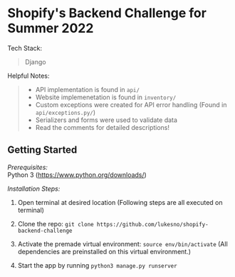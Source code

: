 # Shopify's Backend Challenge for Summer 2022

Tech Stack: 

> Django

Helpful Notes: 

> * API implementation is found in `api/`   
> * Website implemenetation is found in `inventory/`  
> * Custom exceptions were created for API error handling (Found in `api/exceptions.py/`)  
> * Serializers and forms were used to validate data  
> * Read the comments for detailed descriptions!

## Getting Started

_Prerequisites:_   
Python 3 (https://www.python.org/downloads/)

_Installation Steps:_
1. Open terminal at desired location (Following steps are all executed on terminal)

2. Clone the repo: `git clone https://github.com/lukesno/shopify-backend-challenge`

3. Activate the premade virtual environment: `source env/bin/activate` (All dependencies are preinstalled on this virtual environment.)

4. Start the app by running `python3 manage.py runserver`
